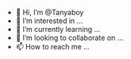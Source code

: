 - 👋 Hi, I’m @Tanyaboy
- 👀 I’m interested in ...
- 🌱 I’m currently learning ...
- 💞️ I’m looking to collaborate on ...
- 📫 How to reach me ...

<!---
Tanyaboy/Tanyaboy is a ✨ special ✨ repository because its `README.md` (this file) appears on your GitHub profile.
You can click the Preview link to take a look at your changes.
--->
